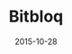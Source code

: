 ---
layout: site
title: "Bitbloq"
date: 2015-10-28
categories: [community]
version: 1.4.0
major: 1
minor: 4
patch: 0
slug: bitbloq
link: http://bitbloq.bq.com/#/
submitter: lpolepeddi
permalink: /sites/:slug
---